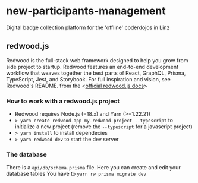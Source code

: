 # new-participants-management

Digital badge collection platform for the 'offline' coderdojos in Linz

## redwood.js

Redwood is the full-stack web framework designed to help you grow from side project to startup. Redwood features an end-to-end development workflow that weaves together the best parts of React, GraphQL, Prisma, TypeScript, Jest, and Storybook. For full inspiration and vision, see Redwood's README.
from the <[official redwood.js docs](https://redwoodjs.com/docs/introduction)>

### How to work with a redwood.js project

- Redwood requires Node.js (=18.x) and Yarn (>=1.22.21)
- `> yarn create redwood-app my-redwood-project --typescript` to initialize a new project (remove the `--typescript` for a javascript project)
- `> yarn install` to install dependecies
- `> yarn redwood dev` to start the dev server

### The database

There is a `api/db/schema.prisma` file. Here you can create and edit your database tables
You have to `yarn rw prisma migrate dev`
